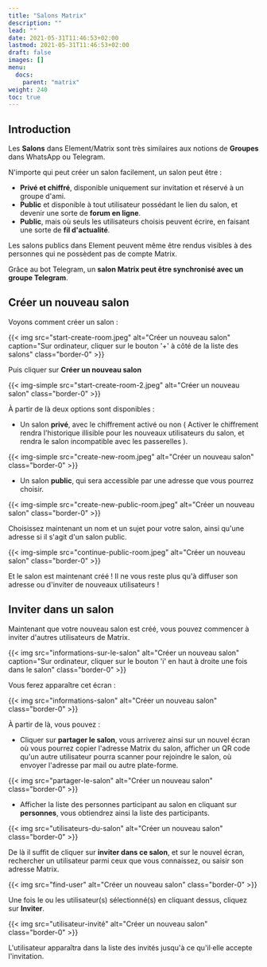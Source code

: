 ```yaml
---
title: "Salons Matrix"
description: ""
lead: ""
date: 2021-05-31T11:46:53+02:00
lastmod: 2021-05-31T11:46:53+02:00
draft: false
images: []
menu:
  docs:
    parent: "matrix"
weight: 240
toc: true
---
```


## Introduction

Les **Salons** dans Element/Matrix sont très similaires aux notions de **Groupes** dans WhatsApp ou Telegram.

N'importe qui peut créer un salon facilement, un salon peut être :

- **Privé et chiffré**, disponible uniquement sur invitation et réservé à un groupe d'ami.
- **Public** et disponible à tout utilisateur possédant le lien du salon, et devenir une sorte de **forum en ligne**.
- **Public**, mais où seuls les utilisateurs choisis peuvent écrire, en faisant une sorte de **fil d'actualité**.

Les salons publics dans Element peuvent même être rendus visibles à des personnes qui ne possèdent pas de compte Matrix.

Grâce au bot Telegram, un **salon Matrix peut être synchronisé avec un groupe Telegram**.

## Créer un nouveau salon

Voyons comment créer un salon :

{{< img src="start-create-room.jpeg" alt="Créer un nouveau salon" caption="Sur ordinateur, cliquer sur le bouton '+' à côté de la liste des salons" class="border-0" >}}

Puis cliquer sur **Créer un nouveau salon**

{{< img-simple src="start-create-room-2.jpeg" alt="Créer un nouveau salon" class="border-0" >}}

À partir de là deux options sont disponibles :

- Un salon **privé**, avec le chiffrement activé ou non ( Activer le chiffrement rendra l'historique illisible pour les nouveaux utilisateurs du salon, et rendra le salon incompatible avec les passerelles ).

{{< img-simple src="create-new-room.jpeg" alt="Créer un nouveau salon" class="border-0" >}}

- Un salon **public**, qui sera accessible par une adresse que vous pourrez choisir.

{{< img-simple src="create-new-public-room.jpeg" alt="Créer un nouveau salon" class="border-0" >}}


Choisissez maintenant un nom et un sujet pour votre salon, ainsi qu'une adresse si il s'agit d'un salon public.

{{< img-simple src="continue-public-room.jpeg" alt="Créer un nouveau salon" class="border-0" >}}

Et le salon est maintenant créé ! Il ne vous reste plus qu'à diffuser son adresse ou d'inviter de nouveaux utilisateurs !

## Inviter dans un salon

Maintenant que votre nouveau salon est créé, vous pouvez commencer à inviter d'autres utilisateurs de Matrix.

{{< img src="informations-sur-le-salon" alt="Créer un nouveau salon" caption="Sur ordinateur, cliquer sur le bouton 'i' en haut à droite une fois dans le salon" class="border-0" >}}

Vous ferez apparaître cet écran :

{{< img src="informations-salon" alt="Créer un nouveau salon" class="border-0" >}}

À partir de là, vous pouvez :

- Cliquer sur **partager le salon**, vous arriverez ainsi sur un nouvel écran où vous pourrez copier l'adresse Matrix du salon, afficher un QR code qu'un autre utilisateur pourra scanner pour rejoindre le salon, où envoyer l'adresse par mail ou autre plate-forme.

{{< img src="partager-le-salon" alt="Créer un nouveau salon" class="border-0" >}}

- Afficher la liste des personnes participant au salon en cliquant sur **personnes**, vous obtiendrez ainsi la liste des participants.

{{< img src="utilisateurs-du-salon" alt="Créer un nouveau salon" class="border-0" >}}

De là il suffit de cliquer sur **inviter dans ce salon**, et sur le nouvel écran, rechercher un utilisateur parmi ceux que vous connaissez, ou saisir son adresse Matrix.

{{< img src="find-user" alt="Créer un nouveau salon" class="border-0" >}}

Une fois le ou les utilisateur(s) sélectionné(s) en cliquant dessus, cliquez sur **Inviter**.

{{< img src="utilisateur-invité" alt="Créer un nouveau salon" class="border-0" >}}

L'utilisateur apparaîtra dans la liste des invités jusqu'à ce qu'il·elle accepte l'invitation.
